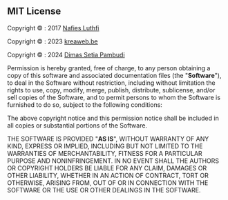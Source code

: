 ## MIT License

Copyright &copy; : 2017 <a href="https://github.com/nafiesl/silsilah" target="_blank">Nafies Luthfi</a>

Copyright &copy; : 2023 <a href="https://www.kreaweb.be" target="_blank">kreaweb.be</a>

Copyright &copy; : 2024 <a href="https://murphi.my.id" target="_blank">Dimas Setia Pambudi</a>

Permission is hereby granted, free of charge, to any person obtaining a copy
of this software and associated documentation files (the "<b>Software</b>"), to deal
in the Software without restriction, including without limitation the rights
to use, copy, modify, merge, publish, distribute, sublicense, and/or sell
copies of the Software, and to permit persons to whom the Software is
furnished to do so, subject to the following conditions:

The above copyright notice and this permission notice shall be included in all
copies or substantial portions of the Software.

THE SOFTWARE IS PROVIDED "<b>AS IS</b>", WITHOUT WARRANTY OF ANY KIND, EXPRESS OR
IMPLIED, INCLUDING BUT NOT LIMITED TO THE WARRANTIES OF MERCHANTABILITY,
FITNESS FOR A PARTICULAR PURPOSE AND NONINFRINGEMENT. IN NO EVENT SHALL THE
AUTHORS OR COPYRIGHT HOLDERS BE LIABLE FOR ANY CLAIM, DAMAGES OR OTHER
LIABILITY, WHETHER IN AN ACTION OF CONTRACT, TORT OR OTHERWISE, ARISING FROM,
OUT OF OR IN CONNECTION WITH THE SOFTWARE OR THE USE OR OTHER DEALINGS IN THE
SOFTWARE.
